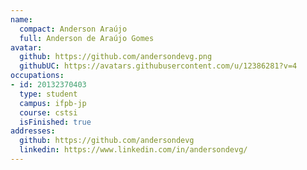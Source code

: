 ```yaml
---
name:
  compact: Anderson Araújo
  full: Anderson de Araújo Gomes
avatar:
  github: https://github.com/andersondevg.png
  githubUC: https://avatars.githubusercontent.com/u/12386281?v=4
occupations:
- id: 20132370403
  type: student
  campus: ifpb-jp
  course: cstsi
  isFinished: true
addresses:
  github: https://github.com/andersondevg
  linkedin: https://www.linkedin.com/in/andersondevg/
---
```

